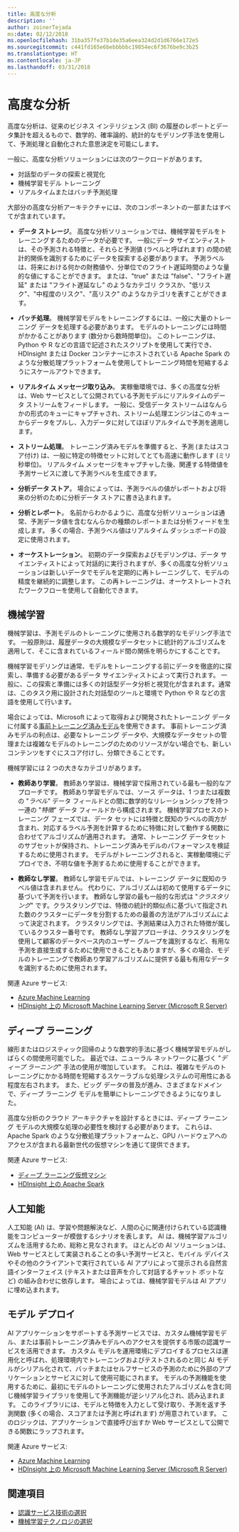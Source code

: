 ```yaml
---
title: 高度な分析
description: ''
author: zoinerTejada
ms:date: 02/12/2018
ms.openlocfilehash: 31ba357fe37b1de35a6eea324d2d1d6766e172e5
ms.sourcegitcommit: c441fd165e6bebbbbbc19854ec6f3676be9c3b25
ms.translationtype: HT
ms.contentlocale: ja-JP
ms.lasthandoff: 03/31/2018
---
```

# <a name="advanced-analytics"></a>高度な分析

高度な分析は、従来のビジネス インテリジェンス (BI) の履歴のレポートとデータ集計を超えるもので、数学的、確率論的、統計的なモデリング手法を使用して、予測処理と自動化された意思決定を可能にします。

一般に、高度な分析ソリューションには次のワークロードがあります。

* 対話型のデータの探索と視覚化
* 機械学習モデル トレーニング
* リアルタイムまたはバッチ予測処理

大部分の高度な分析アーキテクチャには、次のコンポーネントの一部またはすべてが含まれています。

* **データ ストレージ**。 高度な分析ソリューションでは、機械学習モデルをトレーニングするためのデータが必要です。 一般にデータ サイエンティストは、その予測される特徴と、それらと予測値 (ラベルと呼ばれます) の間の統計的関係を識別するためにデータを探索する必要があります。 予測ラベルは、将来における何かの財務値や、分単位でのフライト遅延時間のような量的な値にすることができます。 または、"true" または "false"、"フライト遅延" または "フライト遅延なし" のようなカテゴリ クラスか、"低リスク"、"中程度のリスク"、"高リスク" のようなカテゴリを表すことができます。

* **バッチ処理**。 機械学習モデルをトレーニングするには、一般に大量のトレーニング データを処理する必要があります。 モデルのトレーニングには時間がかかることがあります (数分から数時間単位)。 このトレーニングは、Python や R などの言語で記述されたスクリプトを使用して実行でき、HDInsight または Docker コンテナーにホストされている Apache Spark のような分散処理プラットフォームを使用してトレーニング時間を短縮するようにスケールアウトできます。

* **リアルタイム メッセージ取り込み**。 実稼働環境では、多くの高度な分析は、Web サービスとして公開されている予測モデルにリアルタイムのデータ ストリームをフィードします。 一般に、受信データ ストリームはなんらかの形式のキューにキャプチャされ、ストリーム処理エンジンはこのキューからデータをプルし、入力データに対してほぼリアルタイムで予測を適用します。  

* **ストリーム処理**。 トレーニング済みモデルを準備すると、予測 (またはスコア付け) は、一般に特定の特徴セットに対してとても高速に動作します (ミリ秒単位)。 リアルタイム メッセージをキャプチャした後、関連する特徴値を予測サービスに渡して予測ラベルを生成できます。

* **分析データ ストア**。 場合によっては、予測ラベルの値がレポートおよび将来の分析のために分析データ ストアに書き込まれます。

* **分析とレポート**。 名前からわかるように、高度な分析ソリューションは通常、予測データ値を含むなんらかの種類のレポートまたは分析フィードを生成します。 多くの場合、予測ラベル値はリアルタイム ダッシュボードの設定に使用されます。

* **オーケストレーション**。 初期のデータ探索およびモデリングは、データ サイエンティストによって対話的に実行されますが、多くの高度な分析ソリューションは新しいデータでモデルを定期的に再トレーニングして、モデルの精度を継続的に調整します。 この再トレーニングは、オーケストレートされたワークフローを使用して自動化できます。

## <a name="machine-learning"></a>機械学習
機械学習は、予測モデルのトレーニングに使用される数学的なモデリング手法です。 一般原則は、履歴データの大規模なデータセットに統計的アルゴリズムを適用して、そこに含まれているフィールド間の関係を明らかにすることです。

機械学習モデリングは通常、モデルをトレーニングする前にデータを徹底的に探索し、準備する必要があるデータ サイエンティストによって実行されます。 一般に、この探索と準備には多くの対話型データ分析と視覚化が含まれます。通常は、このタスク用に設計された対話型のツールと環境で Python や R などの言語を使用して行います。

場合によっては、Microsoft によって取得および開発されたトレーニング データに付属する[事前トレーニング済みモデル](/machine-learning-server/install/microsoftml-install-pretrained-models)を使用できます。 事前トレーニング済みモデルの利点は、必要なトレーニング データや、大規模なデータセットの管理または複雑なモデルのトレーニングのためのリソースがない場合でも、新しいコンテンツをすぐにスコア付けし、分類できることです。

機械学習には 2 つの大きなカテゴリがあります。

* **教師あり学習**。 教師あり学習は、機械学習で採用されている最も一般的なアプローチです。 教師あり学習モデルでは、ソース データは、1 つまたは複数の "*ラベル*" データ フィールドとの間に数学的なリレーションシップを持つ一連の "*特徴*" データ フィールドから構成されます。 機械学習プロセスのトレーニング フェーズでは、データ セットには特徴と既知のラベルの両方が含まれ、対応するラベル予測を計算するために特徴に対して動作する関数に合わせてアルゴリズムが適用されます。 通常、トレーニング データセットのサブセットが保持され、トレーニング済みモデルのパフォーマンスを検証するために使用されます。 モデルがトレーニングされると、実稼動環境にデプロイでき、不明な値を予測するために使用することができます。 

* **教師なし学習**。 教師なし学習モデルでは、トレーニング データに既知のラベル値は含まれません。 代わりに、アルゴリズムは初めて使用するデータに基づいて予測を行います。 教師なし学習の最も一般的な形式は "*クラスタリング*" です。クラスタリングでは、特徴の統計的類似点に基づいて指定された数のクラスターにデータを分割するための最善の方法がアルゴリズムによって決定されます。 クラスタリングでは、予測結果は入力された特徴が属しているクラスター番号です。 教師なし学習アプローチは、クラスタリングを使用して顧客のデータベース内のユーザー グループを識別するなど、有用な予測を直接生成するために使用できることもありますが、多くの場合、モデルのトレーニングで教師あり学習アルゴリズムに提供する最も有用なデータを識別するために使用されます。

関連 Azure サービス:

- [Azure Machine Learning](/azure/machine-learning/)
- [HDInsight 上の Microsoft Machine Learning Server (Microsoft R Server)](/azure/hdinsight/r-server/r-server-overview)

## <a name="deep-learning"></a>ディープ ラーニング

線形またはロジスティック回帰のような数学的手法に基づく機械学習モデルがしばらくの間使用可能でした。 最近では、ニューラル ネットワークに基づく "*ディープ ラーニング*" 手法の使用が増加しています。 これは、複雑なモデルのトレーニングにかかる時間を短縮するスケーラブルな処理システムの可用性にある程度左右されます。 また、ビッグ データの普及が進み、さまざまなドメインで、ディープ ラーニング モデルを簡単にトレーニングできるようになりました。

高度な分析のクラウド アーキテクチャを設計するときには、ディープ ラーニング モデルの大規模な処理の必要性を検討する必要があります。 これらは、Apache Spark のような分散処理プラットフォームと、GPU ハードウェアへのアクセスが含まれる最新世代の仮想マシンを通じて提供できます。

関連 Azure サービス:

- [ディープ ラーニング仮想マシン](/azure/machine-learning/data-science-virtual-machine/deep-learning-dsvm-overview)
- [HDInsight 上の Apache Spark](/azure/hdinsight/spark/apache-spark-overview)

## <a name="artificial-intelligence"></a>人工知能

人工知能 (AI) は、学習や問題解決など、人間の心に関連付けられている認識機能をコンピューターが模倣するシナリオを表します。 AI は、機械学習アルゴリズムを活用するため、総称と見なされます。 ほとんどの AI ソリューションは、Web サービスとして実装されることの多い予測サービスと、モバイル デバイスやその他のクライアントで実行されている AI アプリによって提示される自然言語インターフェイス (テキストまたは音声を介して対話するチャット ボットなど) の組み合わせに依存します。 場合によっては、機械学習モデルは AI アプリに埋め込まれます。 

## <a name="model-deployment"></a>モデル デプロイ

AI アプリケーションをサポートする予測サービスでは、カスタム機械学習モデル、または事前トレーニング済みモデルへのアクセスを提供する市販の認識サービスを活用できます。 カスタム モデルを運用環境にデプロイするプロセスは運用化と呼ばれ、処理環境内でトレーニングおよびテストされるのと同じ AI モデルがシリアル化されて、バッチまたはセルフサービスの予測のために外部のアプリケーションとサービスに対して使用可能にされます。 モデルの予測機能を使用するために、最初にモデルのトレーニングに使用されたアルゴリズムを含む同じ機械学習ライブラリを使用して予測機能が逆シリアル化され、読み込まれます。 このライブラリには、モデルと特徴を入力として受け取り、予測を返す予測関数 (多くの場合、スコアまたは予測と呼ばれます) が用意されています。 このロジックは、アプリケーションで直接呼び出すか Web サービスとして公開できる関数にラップされます。 

関連 Azure サービス:

- [Azure Machine Learning](/azure/machine-learning/)
- [HDInsight 上の Microsoft Machine Learning Server (Microsoft R Server)](/azure/hdinsight/r-server/r-server-overview)


## <a name="see-also"></a>関連項目

- [認識サービス技術の選択](../technology-choices/cognitive-services.md)
- [機械学習テクノロジの選択](../technology-choices/data-science-and-machine-learning.md)
